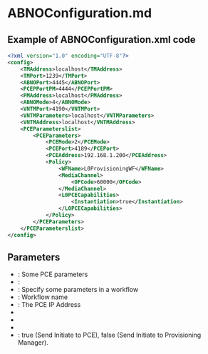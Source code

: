 # ABNOConfiguration.md

## Example of ABNOConfiguration.xml code
```xml
<?xml version="1.0" encoding="UTF-8"?>
<config>
	<TMAddress>localhost</TMAddress>
	<TMPort>1239</TMPort>
	<ABNOPort>4445</ABNOPort>
	<PCEPPortPM>4444</PCEPPortPM>
	<PMAddress>localhost</PMAddress>
	<ABNOMode>4</ABNOMode>
	<VNTMPort>4190</VNTMPort>
	<VNTMParameters>localhost</VNTMParameters>
	<VNTMAddress>localhost</VNTMAddress>
	<PCEParameterslist>
		<PCEParameters>
			<PCEMode>2</PCEMode>
			<PCEPort>4189</PCEPort>
			<PCEAddress>192.168.1.200</PCEAddress>
			<Policy>
				<WFName>L0ProvisioningWF</WFName>
				<MediaChannel>	
					<OFCode>60000</OFCode>
				</MediaChannel>
				<L0PCECapabilities>
					<Instantiation>true</Instantiation>
				</L0PCECapabilities>
			</Policy>
		</PCEParameters>
	</PCEParameterslist>
</config>
```

## Parameters
- <PCEParameters>: Some PCE parameters
- <PCEMode>:
- <Policy>: Specify some parameters in a workflow
- <WFName>: Workflow name
- <PCEAddress>: The PCE IP Address
- <MediaChannel>
- <OFCode>
- <L0PCECapabilities>
- <Instantiation>: true (Send Initiate to PCE), false (Send Initiate to Provisioning Manager).
